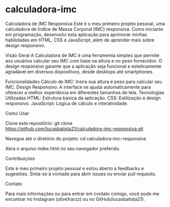 # calculadora-imc
Calculadora de IMC Responsiva
Este é o meu primeiro projeto pessoal, uma calculadora de Índice de Massa Corporal (IMC) responsiva. Como iniciante em programação, desenvolvi esta aplicação para aprimorar minhas habilidades em HTML, CSS e JavaScript, além de aprender mais sobre design responsivo.

Visão Geral
A Calculadora de IMC é uma ferramenta simples que permite aos usuários calcular seu IMC com base na altura e no peso fornecidos. O design responsivo garante que a aplicação seja funcional e esteticamente agradável em diversos dispositivos, desde desktops até smartphones.

Funcionalidades
Cálculo de IMC: Insira sua altura e peso para calcular seu IMC.
Design Responsivo: A interface se ajusta automaticamente para oferecer a melhor experiência em diferentes tamanhos de tela.
Tecnologias Utilizadas
HTML: Estrutura básica da aplicação.
CSS: Estilização e design responsivo.
JavaScript: Lógica de cálculo e interatividade.

Como Usar

Clone este repositório:
git clone https://github.com/lucasbatista21/calculadora-imc-responsiva.git

Navegue até o diretório do projeto:
cd calculadora-imc-responsiva

Abra o arquivo index.html no seu navegador preferido.

Contribuições

Este é meu primeiro projeto pessoal e estou aberto a feedbacks e sugestões. Sinta-se à vontade para abrir issues ou enviar pull requests.

Contato

Para mais informações ou para entrar em contato comigo, você pode me encontrar no Instagram (olive1rarzz) ou no GitHub(lucasbatista21).
